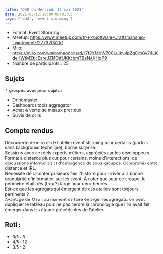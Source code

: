 ```yaml
---
title: "DDD du Mercredi 12 mai 2021"
date: 2021-05-12T19:00:00+01:00
tags: ["ddd", "event storming"]
---
```

- Format: Event Storming
- Meetup: https://www.meetup.com/fr-FR/Software-Craftsmanship-Lyon/events/277320425/
- Miro: https://miro.com/welcomeonboard/r7fBYMqW7C6LuIky4pZqCmGv74LKdeHWtMZtjdEsreJZMOtfUKKcbmTBsNAKHqP9
- Nombre de participants : 25

## Sujets 

4 groupes avec pour sujets :  
- Orthomaster  
- Dashboards tools aggregator  
- Achat & vente de métaux précieux  
- Suivis de colis  

## Compte rendus

Découverte de miro et de l'atelier event storming pour certains (parfois sans background technique), bonne surprise.  
Sessions avec de réels experts métiers, appréciés par les développeurs.  
Format à distance plus dur pour certains, moins d'interactions, de discussions informelles et d'émergence de sous-groupes. Compromis entre distance et IRL.   
Nécessité de raconter plusieurs fois l'histoire pour arriver à la bonne granularité d'information sur les event. À noter que pour ce groupe, le périmètre était très (trop ?) large pour deux heures.  
Est-ce que les agrégats qui émergent de ces ateliers sont toujours pertinents ?  
Avantage de Miro : au moment de faire émerger les agrégats, on peut dupliquer le tableau pour ne pas perdre la chronologie que l'on avait fait émerger dans les étapes précédentes de l'atelier.  

## Roti :

- 5/5 : 3  
- 4/5 : 12  
- 3/5 : 2  